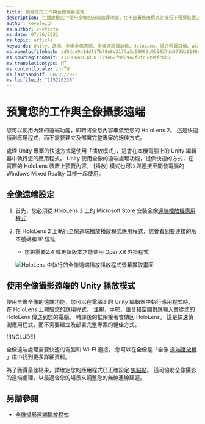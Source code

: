 ```yaml
---
title: 預覽您的工作與全像攝影遠端
description: 在播放模式中使用全像的遠端處理功能，在不部署應用程式的情況下預覽裝置上的應用程式變更。
author: keveleigh
ms.author: v-vtieto
ms.date: 07/26/2021
ms.topic: article
keywords: Unity、遠端、全像全像遠端、全像遠端播放機、HoloLens、混合現實耳機、windows mixed reality 耳機、虛擬實境耳機、unity play 模式
ms.openlocfilehash: cd9dca9d1ddf17b78e8c317fa3a58093c9b5837de379510148c6e645b31120ca
ms.sourcegitcommit: a1c086aa83d381129e62f9d8942f0fc889ffcab0
ms.translationtype: MT
ms.contentlocale: zh-TW
ms.lasthandoff: 08/05/2021
ms.locfileid: "115226230"
---
```

# <a name="preview-your-work-with-holographic-remoting"></a>預覽您的工作與全像攝影遠端

您可以使用內建的遠端功能，即時將全息內容串流至您的 HoloLens 2。 這是快速偵測應用程式，而不需要建立及部署完整專案的絕佳方式。 

處理 Unity 專案的快速方式是使用「播放模式」，這會在本機電腦上的 Unity 編輯器中執行您的應用程式。 Unity 使用全像的遠端處理功能，提供快速的方式，在實際的 HoloLens 裝置上預覽內容。 [播放] 模式也可以與連接至開發電腦的 Windows Mixed Reality 耳機一起使用。

## <a name="holographic-remoting-setup"></a>全像遠端設定

1. 首先，您必須從 HoloLens 2 上的 Microsoft Store 安裝全像[遠端播放機應用程式](https://www.microsoft.com/store/productId/9NBLGGH4SV40)
2. 在 HoloLens 2 上執行全像遠端播放播放程式應用程式，您會看到要連接的版本號碼和 IP 位址
    * 您將需要2.4 或更新版本才能使用 OpenXR 外掛程式

    ![HoloLens 中執行的全像遠端播放播放程式螢幕擷取畫面](images/openxr-features-img-01.png)

## <a name="unity-play-mode-with-holographic-remoting"></a>使用全像攝影遠端的 Unity 播放模式

使用全像全像的遠端功能，您可以在電腦上的 Unity 編輯器中執行應用程式時，在 HoloLens 上體驗您的應用程式。 注視、手勢、語音和空間對應輸入會從您的 HoloLens 傳送到您的電腦。 轉譯後的框架接著會傳回 HoloLens。 這是快速偵測應用程式，而不需要建立及部署完整專案的絕佳方式。

[!INCLUDE[](includes/unity-play-mode.md)]

全像遠端處理需要快速的電腦和 Wi-Fi 連接。 您可以在全像是「全像 [遠端播放機](../platform-capabilities-and-apis/holographic-remoting-player.md) 」檔中找到更多詳細資料。

為了獲得最佳結果，請確定您的應用程式已正確設定 [焦點點](focus-point-in-unity.md)。 這可協助全像攝影的遠端處理，以最適合您的場景來調整您的無線連線延遲。

## <a name="see-also"></a>另請參閱

* [全像攝影遠端播放程式](../platform-capabilities-and-apis/holographic-remoting-player.md)
